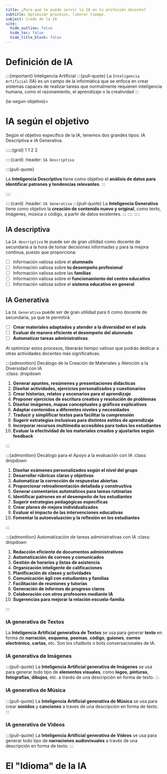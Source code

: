 ```yaml
---
title: ¿Para qué te puede servir la IA en tu profesión docente?
subtitle: Optimizar procesos, liberar tiempo.
subject: Credo de la IA
site:
  hide_outline: false
  hide_toc: false
  hide_title_block: false
---
```


# Definición de IA
:::{important} Inteligencia Artificial
:::{pull-quote}
La `Inteligencia Artificial` (IA) es un campo de la informática que se enfoca en crear sistemas capaces de realizar tareas que normalmente requieren inteligencia humana, como el razonamiento, el aprendizaje o la creatividad
:::

(ia-segun-objetivo)=
# IA según el objetivo

Según el objetivo específico de la IA, tenemos dos grandes tipos: IA Descriptiva e IA Generativa.

:::::{grid} 1 1 2 2

::::{card}
:header: `IA Descriptiva`

:::{pull-quote}

La **Inteligencia Descriptiva** tiene como objetivo el **análisis de datos para identificar patrones y tendencias relevantes**.
:::

::::

::::{card}
:header: `IA Generativa`
:::{pull-quote}
La **Inteligencia Generativa** tiene como objetivo la **creación de contenido nuevo y original**, como texto, imágenes, música o código, a partir de datos existentes.
:::
::::
:::::

## IA descriptiva

La `IA descriptiva` te puede ser de gran utilidad como docente de secundaria a la hora de tomar decisiones informadas y para la mejora continua, puesto que proporciona:

- [ ] Información valiosa sobre el **alumnado**
- [ ] Información valiosa sobre **tu desempeño profesional** 
- [ ] Información valiosa sobre las **familias**
- [ ] Información valiosa sobre el **funcionamiento del centro educativo**
- [ ] Información valiosa sobre el **sistema educativo en general**

## IA Generativa

La `IA Generativa` puede ser de gran utilidad para ti como docente de secundaria, ya que te permitirá: 
- [ ] **Crear materiales adaptados y atender a la diversidad en el aula**
- [ ] **Evaluar de manera eficiente el desempeño del alumnado** 
- [ ] **Automatizar tareas administrativas**. 

Al optimizar estos procesos, liberarás tiempo valioso que podrás dedicar a otras actividades docentes más significativas.

:::{admonition} Decálogo de la Creación de Materiales y Atención a la Diversidad con IA  
:class: dropdown  

1. **Generar apuntes, resúmenes y presentaciones didácticas**  
2. **Diseñar actividades, ejercicios personalizados y cuestionarios**  
3. **Crear historias, relatos y escenarios para el aprendizaje**  
4. **Proponer ejercicios de escritura creativa y resolución de problemas**  
5. **Diseñar imágenes, mapas conceptuales y gráficos explicativos**  
6. **Adaptar contenidos a diferentes niveles y necesidades**  
7. **Traducir y simplificar textos para facilitar la comprensión**  
8. **Sugerir estrategias inclusivas para distintos estilos de aprendizaje**  
9. **Incorporar recursos multimedia accesibles para todos los estudiantes**  
10. **Evaluar la efectividad de los materiales creados y ajustarlos según feedback**

:::  

:::{admonition}  Decálogo para el Apoyo a la evaluación con IA
:class: dropdown

1. **Diseñar exámenes personalizados según el nivel del grupo**  
2. **Desarrollar rúbricas claras y objetivas**  
3. **Automatizar la corrección de respuestas abiertas**  
4. **Proporcionar retroalimentación detallada y constructiva**  
5. **Generar comentarios automáticos para tareas rutinarias**  
6. **Identificar patrones en el desempeño de los estudiantes**  
7. **Sugerir estrategias pedagógicas específicas**  
8. **Crear planes de mejora individualizados**  
9. **Evaluar el impacto de las intervenciones educativas**  
10. **Fomentar la autoevaluación y la reflexión en los estudiantes**

:::

:::{admonition}  Automatización de tareas administrativas con IA
:class: dropdown

1. **Redacción eficiente de documentos administrativos**  
2. **Automatización de correos y comunicados**  
3. **Gestión de horarios y listas de asistencia**  
4. **Organización inteligente de calificaciones**  
5. **Planificación de clases y actividades**  
6. **Comunicación ágil con estudiantes y familias**  
7. **Facilitación de reuniones y tutorías**  
8. **Generación de informes de progreso claros**  
9. **Colaboración con otros profesores mediante IA**  
10. **Sugerencias para mejorar la relación escuela-familia**

:::


### IA generativa de Textos

La **Inteligencia Artificial generativa de Textos** se usa para generar **texto** en forma de **narración**, **esquema**, **poemas**, **código**, **guiones**, **correo electrónico**, **cartas**, etc. Son los chatbots o bots conversacionales de IA.

### IA generativa de Imágenes

:::{pull-quote}
La **Inteligencia Artificial generativa de Imágenes** se usa para generar todo tipo de **elementos visuales**, como **logos**, **pinturas**, **fotografías**, **dibujos**, etc. a través de una descripción en forma de texto. 
:::

### IA generativa de Música

:::{pull-quote}
La **Inteligencia Artificial generativa de Música** se usa para crear **sonidos** y **canciones** a traves de una descripción en forma de texto.
:::

### IA generativa de Videos

:::{pull-quote}
La **Inteligencia Artificial generativa de Vídeos** se usa para generar todo tipo de **narraciones audiovisuales** a través de una descripción en forma de texto. 
:::

# El "Idioma" de la IA

